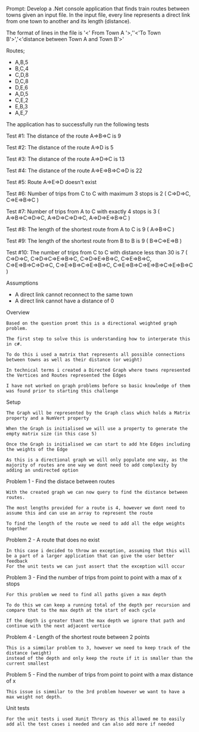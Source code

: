 Prompt:
Develop a .Net console application that finds train routes between towns given an input file. In the input file, every line represents a direct link from one town to another and its length (distance).

The format of lines in the file is  '<' From Town A '>,''<'To Town B'>','<'distance between Town A and Town B'>'

Routes;
- A,B,5
- B,C,4
- C,D,8
- D,C,8
- D,E,6
- A,D,5
- C,E,2
- E,B,3
- A,E,7

The application has to successfully run the following tests

Test #1: The distance of the route A=>B=>C is 9

Test #2: The distance of the route A=>D is 5

Test #3: The distance of the route A=>D=>C is 13

Test #4: The distance of the route A=>E=>B=>C=>D is 22

Test #5: Route A=>E=>D doesn't exist

Test #6: Number of trips from C to C with maximum 3 stops is 2 ( C=>D=>C, C=>E=>B=>C )

Test #7: Number of trips from A to C with exactly 4 stops is 3 ( A=>B=>C=>D=>C, A=>D=>C=>D=>C, A=>D=>E=>B=>C )

Test #8: The length of the shortest route from A to C is 9 ( A=>B=>C )

Test #9: The length of the shortest route from B to B is 9 ( B=>C=>E=>B )

Test #10: The number of trips from C to C with distance less than 30 is 7 ( C=>D=>C, C=>D=>C=>E=>B=>C, C=>D=>E=>B=>C, C=>E=>B=>C, C=>E=>B=>C=>D=>C, C=>E=>B=>C=>E=>B=>C, C=>E=>B=>C=>E=>B=>C=>E=>B=>C )

 Assumptions 
- A direct link cannot reconnect to the same town
- A direct link cannot have a distance of 0

Overview

	Based on the question promt this is a directional weighted graph problem.

	The first step to solve this is understanding how to interperate this in c#.

	To do this i used a matrix that represents all possible connections between towns as well as their distance (or weight)

	In technical terms i created a Directed Graph where towns represented the Vertices and Routes represented the Edges

	I have not worked on graph problems before so basic knowledge of them was found prior to starting this challenge

Setup

	The Graph will be represented by the Graph class which holds a Matrix property and a NumVert property

	When the Graph is initialised we will use a property to generate the empty matrix size (in this case 5)

	Once the Graph is initialised we can start to add hte Edges including the weights of the Edge

	As this is a directional graph we will only populate one way, as the majority of routes are one way we dont need to add complexity by adding an undirected option

Problem 1 - Find the distace between routes

	With the created graph we can now query to find the distance between routes.

	The most lengths provided for a route is 4, however we dont need to assume this and can use an array to represent the route 

	To find the length of the route we need to add all the edge weights together

Problem 2 - A route that does no exist

	In this case i decided to throw an exception, assuming that this will be a part of a larger application that can give the user better feedback
	For the unit tests we can just assert that the exception will occur

Problem 3 - Find the number of trips from point to point with a max of x stops
	
	For this problem we need to find all paths given a max depth 

	To do this we can keep a running total of the depth per recursion and compare that to the max depth at the start of each cycle 

	If the depth is greater thant the max depth we ignore that path and continue with the next adjacent vertice

Problem 4 - Length of the shortest route between 2 points
	
	This is a simmilar problem to 3, however we need to keep track of the distance (weight) 
	instead of the depth and only keep the route if it is smaller than the current smallest

Problem 5 - Find the number of trips from point to point with a max  distance of x
	
	This issue is simmilar to the 3rd problem however we want to have a max weight not depth.

Unit tests
	
	For the unit tests i used Xunit Throry as this allowed me to easily add all the test cases i needed and can also add more if needed

	
	


